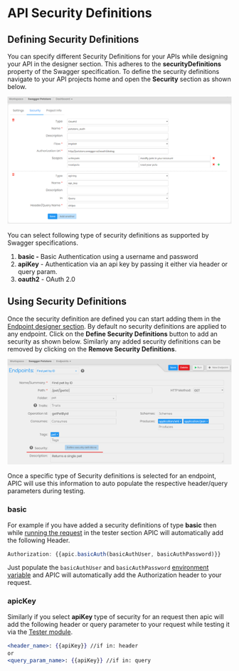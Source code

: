 # API Security Definitions

## Defining Security Definitions

You can specify different Security Definitions for your APIs while designing your API in the designer section. This adheres to the **securityDefinitions** property of the Swagger specification. To define the security definitions navigate to your API projects home and open the **Security** section as shown below.

![APIC API Security Definitions](../.gitbook/assets/image%20%283%29.png)

You can select following type of security definitions as supported by Swagger specifications.

1. **basic -** Basic Authentication using a username and password
2. **apiKey** - Authentication via an api key by passing it either via header or query param.
3. **oauth2** - OAuth 2.0

## Using Security Definitions

Once the security definition are defined you can start adding them in the [Endpoint designer section](create-endpoint.md). By default no security definitions are applied to any endpoint. Click on the **Define Security Definitions** button to add an security as shown below. Similarly any added security definitions can be removed by clicking on the **Remove Security Definitions**. 

![](../.gitbook/assets/image.png)

Once a specific type of Security definitions is selected for an endpoint, APIC will use this information to auto populate the respective header/query parameters during testing.

### basic

For example if you have added a security definitions of type **basic** then while [running the request](../tester/make-an-api-call.md) in the tester section APIC will automatically add the following Header.

```jsx
Authorization: {{apic.basicAuth(basicAuthUser, basicAuthPassword)}}
```

Just populate the `basicAuthUser` and `basicAuthPassword` [environment variable](../tester/managing-environments.md) and APIC will automatically add the Authorization header to your request.

### apicKey

Similarly if you select **apiKey** type of security for an request then apic will add the following header or query parameter to your request while testing it via the [Tester module](../tester/).

```jsx
<header_name>: {{apiKey}} //if in: header
or
<query_param_name>: {{apiKey}} //if in: query
```

